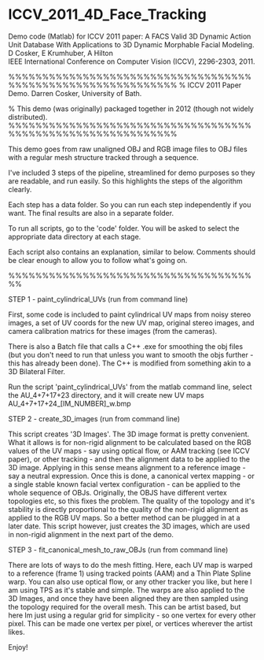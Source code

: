 # ICCV_2011_4D_Face_Tracking
Demo code (Matlab) for ICCV 2011 paper:
A FACS Valid 3D Dynamic Action Unit Database With Applications to 3D Dynamic Morphable Facial Modeling. D Cosker, E Krumhuber, A Hilton  
IEEE International Conference on Computer Vision (ICCV), 2296-2303, 2011.

%%%%%%%%%%%%%%%%%%%%%%%%%%%%%%%%%%%%%%%%%%%%%%%%%%%%%%%%%%%%%
% ICCV 2011 Paper Demo. Darren Cosker, University of Bath. 

% This demo (was originally) packaged together in 2012 (though not widely distributed).
%%%%%%%%%%%%%%%%%%%%%%%%%%%%%%%%%%%%%%%%%%%%%%%%%%%%%%%%%%%%%

This demo goes from raw unaligned OBJ and RGB image files to OBJ files with a regular mesh
structure tracked through a sequence.

I've included 3 steps of the pipeline, streamlined for demo purposes so they are readable, and run
easily. So this highlights the steps of the algorithm clearly.

Each step has a data folder. So you can run each step independently if you want. The final results
are also in a separate folder.

To run all scripts, go to the 'code' folder.
You will be asked to select the appropriate data directory at each stage.


Each script also contains an explanation, similar to below.
Comments should be clear enough to allow you to follow what's going on.

%%%%%%%%%%%%%%%%%%%%%%%%%%%%%%%%%%%%%%

STEP 1 - paint_cylindrical_UVs (run from command line)

First, some code is included to paint cylindrical UV maps from noisy stereo images, a set of UV coords for the new UV map, original stereo images, and camera calibration matrics for these images (from the cameras).

There is also a Batch file that calls a C++ .exe for smoothing the obj files (but you don't need to run that unless you want to smooth the objs further - this has already been done). The C++ is modified from something akin to a 3D Bilateral Filter.

Run the script 'paint_cylindrical_UVs' from the matlab command line, select the AU_4+7+17+23 directory, and it will create new UV maps AU_4+7+17+24_[IM_NUMBER]_w.bmp


STEP 2 - create_3D_images (run from command line)

This script creates '3D Images'. The 3D image format is pretty convenient. What it allows is for
non-rigid alignment to be calculated based on the RGB values of the UV
maps - say using optical flow, or AAM tracking (see ICCV paper), or other tracking - 
and then the alignment data to be applied to the 3D image. Applying in
this sense means alignment to a reference image - say a neutral
expression. Once this is done, a canonical vertex mapping - or a single
stable known facial vertex configuration - can be applied to the whole
sequence of OBJs. Originally, the OBJS have different vertex topologies
etc, so this fixes the problem. The quality of the topology and it's
stability is directly proportional to the quality of the non-rigid
alignment as applied to the RGB UV maps. So a better method can be
plugged in at a later date. This script however, just creates the 3D
images, which are used in non-rigid alignment in the next part of the
demo.


STEP 3 - fit_canonical_mesh_to_raw_OBJs (run from command line)
 

There are lots of ways to do the mesh fitting. Here, each UV map is
warped to a reference (frame 1) using tracked points (AAM) and a Thin
Plate Spline warp. You can also use optical flow, or any other tracker
you like, but here I am using TPS as it's stable and simple.
The warps are also applied to the 3D Images, and once they have been
aligned they are then sampled using the topology required for the overall
mesh. This can be artist based, but here Im just using a regular grid for
simplicity - so one vertex for every other pixel. This can be made one
vertex per pixel, or vertices wherever the artist likes.


Enjoy!

